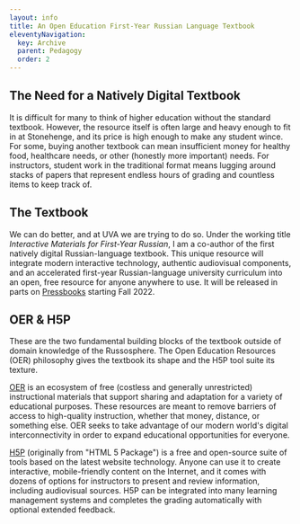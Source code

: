 ```yaml
---
layout: info
title: An Open Education First-Year Russian Language Textbook
eleventyNavigation:
  key: Archive 
  parent: Pedagogy
  order: 2
---
```

## The Need for a Natively Digital Textbook

It is difficult for many to think of higher education without the standard textbook. However, the resource itself is often large and heavy enough to fit in at Stonehenge, and its price is high enough to make any student wince. For some, buying another textbook can mean insufficient money for healthy food, healthcare needs, or other (honestly more important) needs. For instructors, student work in the traditional format means lugging around stacks of papers that represent endless hours of grading and countless items to keep track of.

## The Textbook

We can do better, and at UVA we are trying to do so. Under the working title *Interactive Materials for First-Year Russian*, I am a co-author of the first natively digital Russian-language textbook. This unique resource will integrate modern interactive technology, authentic audiovisual components, and an accelerated first-year Russian-language university curriculum into an open, free resource for anyone anywhere to use. It will be released in parts on [Pressbooks](https://pressbooks.com/) starting Fall 2022.

## OER & H5P

These are the two fundamental building blocks of the textbook outside of domain knowledge of the Russosphere. The Open Education Resources (OER) philosophy gives the textbook its shape and the H5P tool suite its texture. 

[OER](https://www.oercommons.org/) is an ecosystem of free (costless and generally unrestricted) instructional materials that support sharing and adaptation for a variety of educational purposes. These resources are meant to remove barriers of access to high-quality instruction, whether that money, distance, or something else. OER seeks to take advantage of our modern world's digital interconnectivity in order to expand educational opportunities for everyone.

[H5P](https://h5p.org/) (originally from "HTML 5 Package") is a free and open-source suite of tools based on the latest website technology. Anyone can use it to create interactive, mobile-friendly content on the Internet, and it comes with dozens of options for instructors to present and review information, including audiovisual sources. H5P can be integrated into many learning management systems and completes the grading automatically with optional extended feedback.

<!-- ## Instructional Design for Digital Self-Learning

As a designer and author of a natively digital textbook, there was many things to consider regarding what kind of material would actually work in the format. -->